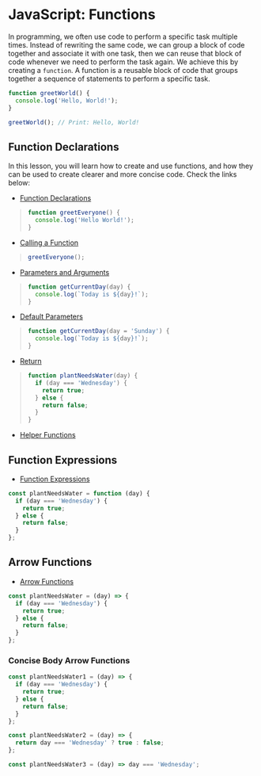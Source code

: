 # JavaScript: Functions

In programming, we often use code to perform a specific task multiple times. Instead of rewriting the same code, we can group a block of code together and associate it with one task, then we can reuse that block of code whenever we need to perform the task again. We achieve this by creating a `function`. A function is a reusable block of code that groups together a sequence of statements to perform a specific task.

```js
function greetWorld() {
  console.log('Hello, World!');
}

greetWorld(); // Print: Hello, World!
```

## Function Declarations

In this lesson, you will learn how to create and use functions, and how they can be used to create clearer and more concise code. Check the links below:

- [Function Declarations](https://www.codecademy.com/courses/introduction-to-javascript/lessons/functions/exercises/function-declaration)

> ```js
> function greetEveryone() {
>   console.log('Hello World!');
> }
> ```

- [Calling a Function](https://www.codecademy.com/courses/introduction-to-javascript/lessons/functions/exercises/functions)

> ```js
> greetEveryone();
> ```

- [Parameters and Arguments](https://www.codecademy.com/courses/introduction-to-javascript/lessons/functions/exercises/parameters)

> ```js
> function getCurrentDay(day) {
>   console.log(`Today is ${day}!`);
> }
> ```

- [Default Parameters](https://www.codecademy.com/courses/introduction-to-javascript/lessons/functions/exercises/default-parameters)

> ```js
> function getCurrentDay(day = 'Sunday') {
>   console.log(`Today is ${day}!`);
> }
> ```

- [Return](https://www.codecademy.com/courses/introduction-to-javascript/lessons/functions/exercises/return)

> ```js
> function plantNeedsWater(day) {
>   if (day === 'Wednesday') {
>     return true;
>   } else {
>     return false;
>   }
> }
> ```

- [Helper Functions](https://www.codecademy.com/courses/introduction-to-javascript/lessons/functions/exercises/return-ii)

## Function Expressions

- [Function Expressions](https://www.codecademy.com/courses/introduction-to-javascript/lessons/functions/exercises/function-expressions)

```js
const plantNeedsWater = function (day) {
  if (day === 'Wednesday') {
    return true;
  } else {
    return false;
  }
};
```

## Arrow Functions

- [Arrow Functions](https://www.codecademy.com/courses/introduction-to-javascript/lessons/functions/exercises/arrow-functions)

```js
const plantNeedsWater = (day) => {
  if (day === 'Wednesday') {
    return true;
  } else {
    return false;
  }
};
```

### Concise Body Arrow Functions

```js
const plantNeedsWater1 = (day) => {
  if (day === 'Wednesday') {
    return true;
  } else {
    return false;
  }
};

const plantNeedsWater2 = (day) => {
  return day === 'Wednesday' ? true : false;
};

const plantNeedsWater3 = (day) => day === 'Wednesday';
```
